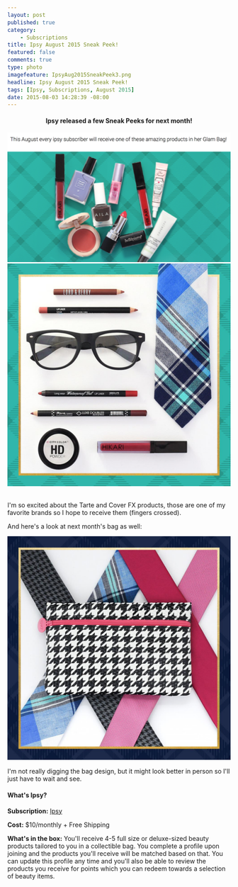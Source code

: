 ```yaml
---
layout: post
published: true
category: 
    - Subscriptions
title: Ipsy August 2015 Sneak Peek!
featured: false
comments: true
type: photo
imagefeature: IpsyAug2015SneakPeek3.png
headline: Ipsy August 2015 Sneak Peek!
tags: [Ipsy, Subscriptions, August 2015]
date: 2015-08-03 14:28:39 -08:00
---
```


<p></p>

<center><H4>Ipsy released a few Sneak Peeks for next month!</H4></center>
<center><img src='/images/IpsyAug2015SneakPeek.png'></center>
<center><img src='/images/IpsyAug2015SneakPeek2.png'></center>
<br>

<p>I'm so excited about the Tarte and Cover FX products, those are one of my favorite brands so I hope to receive them (fingers crossed).</p>

<p>And here's a look at next month's bag as well:</p>
<center><img src='/images/IpsyAug2015SneakPeek3.png'></center>

<p>I'm not really digging the bag design, but it might look better in person so I'll just have to wait and see.</p>

<H4>What's Ipsy?</H4>
<p><b>Subscription:</b> <a href="https://www.ipsy.com/new?refer=uns8d" target="_blank">Ipsy</a></p>
<p><b>Cost:</b> $10/monthly + Free Shipping</p>
<p><b>What's in the box:</b> You'll receive 4-5 full size or deluxe-sized beauty products tailored to you in a collectible bag. You complete a profile upon joining and the products you'll receive will be matched based on that. You can update this profile any time and you'll also be able to review the products you receive for points which you can redeem towards a selection of beauty items.</p>
<br>
